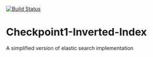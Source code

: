 [![Build Status](https://travis-ci.org/CodeMuhammed/Checkpoint1-Inverted-Index.svg?branch=develop)](https://travis-ci.org/CodeMuhammed/Checkpoint1-Inverted-Index)

# Checkpoint1-Inverted-Index
A simplified version of elastic search implementation
